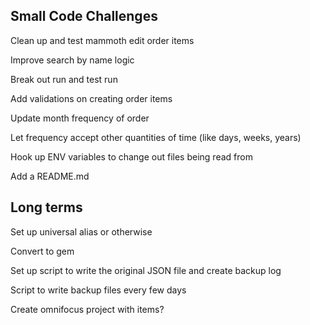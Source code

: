 Small Code Challenges
----------

Clean up and test mammoth edit order items

Improve search by name logic

Break out run and test run

Add validations on creating order items

Update month frequency of order

Let frequency accept other quantities of time (like days, weeks, years)

Hook up ENV variables to change out files being read from

Add a README.md

Long terms
----------
Set up universal alias or otherwise

Convert to gem

Set up script to write the original JSON file and create backup log

Script to write backup files every few days

Create omnifocus project with items?
